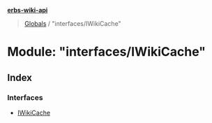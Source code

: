 **[erbs-wiki-api](../README.md)**

> [Globals](../globals.md) / "interfaces/IWikiCache"

# Module: "interfaces/IWikiCache"

## Index

### Interfaces

* [IWikiCache](../interfaces/_interfaces_iwikicache_.iwikicache.md)
